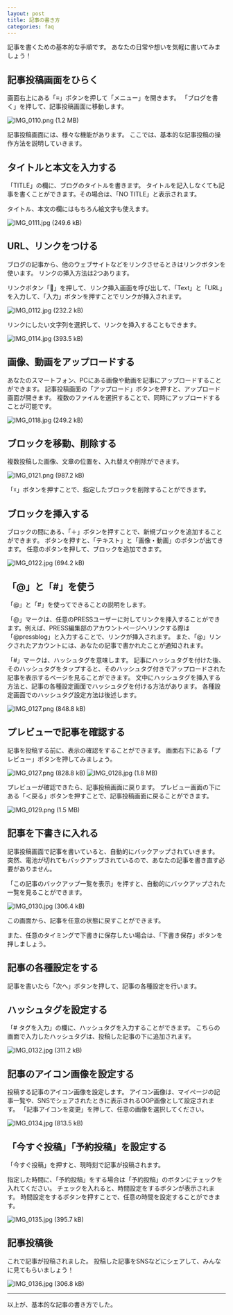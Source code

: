 ```yaml
---
layout: post
title: 記事の書き方
categories: faq
---
```


記事を書くための基本的な手順です。
あなたの日常や想いを気軽に書いてみましょう！

## 記事投稿画面をひらく

画面右上にある「≡」ボタンを押して「メニュー」を開きます。
「ブログを書く」を押して、記事投稿画面に移動します。

![IMG_0110.png (1.2 MB)](https://img.esa.io/uploads/production/attachments/662/2017/12/07/1264/d9bbdefa-6fdc-4251-838a-df62af2fad44.png)


記事投稿画面には、様々な機能があります。
ここでは、基本的な記事投稿の操作方法を説明していきます。

## タイトルと本文を入力する

「TITLE」の欄に、ブログのタイトルを書きます。
タイトルを記入しなくても記事を書くことができます。その場合は、「NO TITLE」と表示されます。

タイトル、本文の欄にはもちろん絵文字も使えます。

![IMG_0111.jpg (249.6 kB)](https://img.esa.io/uploads/production/attachments/662/2017/12/07/1264/c0eda5ee-eee3-4793-acb3-ddcc50ef3286.jpg)

## URL、リンクをつける

ブログの記事から、他のウェブサイトなどをリンクさせるときはリンクボタンを使います。
リンクの挿入方法は2つあります。

リンクボタン「🔗」を押して、リンク挿入画面を呼び出して、「Text」と「URL」を入力して、「入力」ボタンを押すことでリンクが挿入されます。

![IMG_0112.jpg (232.2 kB)](https://img.esa.io/uploads/production/attachments/662/2017/12/07/1264/1bbe501c-e443-4e3b-930b-2f001db6e775.jpg)

リンクにしたい文字列を選択して、リンクを挿入することもできます。

![IMG_0114.jpg (393.5 kB)](https://img.esa.io/uploads/production/attachments/662/2017/12/07/1264/59bffe40-da23-43ce-bb76-297fdd8fee4e.jpg)


## 画像、動画をアップロードする

あなたのスマートフォン、PCにある画像や動画を記事にアップロードすることができます。
記事投稿画面の「アップロード」ボタンを押すと、アップロード画面が開きます。
複数のファイルを選択することで、同時にアップロードすることが可能です。

![IMG_0118.jpg (249.2 kB)](https://img.esa.io/uploads/production/attachments/662/2017/12/07/1264/e053889e-8651-4c07-bd0d-034a05c3c939.jpg)


## ブロックを移動、削除する

複数投稿した画像、文章の位置を、入れ替えや削除ができます。

![IMG_0121.png (987.2 kB)](https://img.esa.io/uploads/production/attachments/662/2017/12/07/1264/159d4259-8093-4ce0-abf6-646e172a726c.png)

「☓」ボタンを押すことで、指定したブロックを削除することができます。


## ブロックを挿入する

ブロックの間にある、「＋」ボタンを押すことで、新規ブロックを追加することができます。
ボタンを押すと、「テキスト」と「画像・動画」のボタンが出てきます。
任意のボタンを押して、ブロックを追加できます。

![IMG_0122.jpg (694.2 kB)](https://img.esa.io/uploads/production/attachments/662/2017/12/07/1264/7e6539ae-30bd-4fcc-baba-e27b935dc997.jpg)


## 「@」と「#」を使う

「@」と「#」を使ってできることの説明をします。

「@」マークは、任意のPRESSユーザーに対してリンクを挿入することができます。例えば、PRESS編集部のアカウントページへリンクする際は「@pressblog」と入力することで、リンクが挿入されます。
また、「@」リンクされたアカウントには、あなたの記事で書かれたことが通知されます。

「#」マークは、ハッシュタグを意味します。
記事にハッシュタグを付けた後、そのハッシュタグをタップすると、そのハッシュタグ付きでアップロードされた記事を表示するページを見ることができます。
文中にハッシュタグを挿入する方法と、記事の各種設定画面でハッシュタグを付ける方法があります。
各種設定画面でのハッシュタグ設定方法は後述します。

![IMG_0127.png (848.8 kB)](https://img.esa.io/uploads/production/attachments/662/2017/12/07/1264/22ee65a8-7533-4560-9b7b-936f065f584d.png)


## プレビューで記事を確認する

記事を投稿する前に、表示の確認をすることができます。
画面右下にある「プレビュー」ボタンを押してみましょう。

![IMG_0127.png (828.8 kB)](https://img.esa.io/uploads/production/attachments/662/2017/12/07/1264/ebb79b1c-af3c-400e-8138-85150374883e.png)
![IMG_0128.jpg (1.8 MB)](https://img.esa.io/uploads/production/attachments/662/2017/12/07/1264/9021fdfc-5ed3-4e33-b239-1edf8f98e597.jpg)


プレビューが確認できたら、記事投稿画面に戻ります。
プレビュー画面の下にある「＜戻る」ボタンを押すことで、記事投稿画面に戻ることができます。

![IMG_0129.png (1.5 MB)](https://img.esa.io/uploads/production/attachments/662/2017/12/07/1264/1f015430-22e7-4b60-8d97-b5638b3f4acc.png)



## 記事を下書きに入れる

記事投稿画面で記事を書いていると、自動的にバックアップされていきます。
突然、電池が切れてもバックアップされているので、あなたの記事を書き直す必要がありません。

「この記事のバックアップ一覧を表示」を押すと、自動的にバックアップされた一覧を見ることができます。

![IMG_0130.jpg (306.4 kB)](https://img.esa.io/uploads/production/attachments/662/2017/12/07/1264/6101ac8e-5478-44e6-a283-d9a18d6bd70c.jpg)

この画面から、記事を任意の状態に戻すことができます。

また、任意のタイミングで下書きに保存したい場合は、「下書き保存」ボタンを押しましょう。


## 記事の各種設定をする

記事を書いたら「次へ」ボタンを押して、記事の各種設定を行います。


## ハッシュタグを設定する

「# タグを入力」の欄に、ハッシュタグを入力することができます。
こちらの画面で入力したハッシュタグは、投稿した記事の下に追加されます。

![IMG_0132.jpg (311.2 kB)](https://img.esa.io/uploads/production/attachments/662/2017/12/07/1264/ac938999-e584-4f52-9d29-d8716894c2fd.jpg)


## 記事のアイコン画像を設定する

投稿する記事のアイコン画像を設定します。
アイコン画像は、マイページの記事一覧や、SNSでシェアされたときに表示されるOGP画像として設定されます。
「記事アイコンを変更」を押して、任意の画像を選択してください。

![IMG_0134.jpg (813.5 kB)](https://img.esa.io/uploads/production/attachments/662/2017/12/07/1264/dde01e99-e150-4ad8-b874-a87863a41b24.jpg)


## 「今すぐ投稿」「予約投稿」を設定する

「今すぐ投稿」を押すと、現時刻で記事が投稿されます。

指定した時間に、「予約投稿」をする場合は「予約投稿」のボタンにチェックを入れてください。
チェックを入れると、時間設定をするボタンが表示されます。
時間設定をするボタンを押すことで、任意の時間を設定することができます。

![IMG_0135.jpg (395.7 kB)](https://img.esa.io/uploads/production/attachments/662/2017/12/07/1264/cb265f21-73e9-4a41-8d03-6af26df23443.jpg)


## 記事投稿後

これで記事が投稿されました。
投稿した記事をSNSなどにシェアして、みんなに見てもらいましょう！

![IMG_0136.jpg (306.8 kB)](https://img.esa.io/uploads/production/attachments/662/2017/12/07/1264/0cfa5f56-ad90-4008-babf-b59534d0448b.jpg)

***

以上が、基本的な記事の書き方でした。

